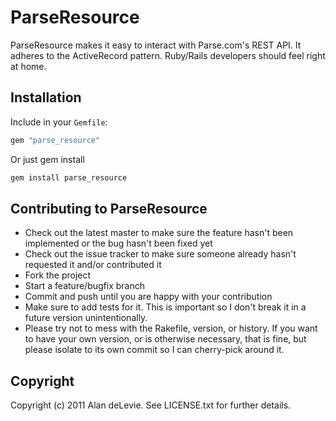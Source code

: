 ParseResource
=============

ParseResource makes it easy to interact with Parse.com's REST API. It adheres to the ActiveRecord pattern. Ruby/Rails developers should feel right at home.

Installation
-----

Include in your `Gemfile`:
```ruby
gem "parse_resource"
```
Or just gem install
```ruby
gem install parse_resource
```



Contributing to ParseResource
-----------------------------
 
*   Check out the latest master to make sure the feature hasn't been implemented or the bug hasn't been fixed yet
*   Check out the issue tracker to make sure someone already hasn't requested it and/or contributed it
*   Fork the project
*   Start a feature/bugfix branch
*   Commit and push until you are happy with your contribution
*   Make sure to add tests for it. This is important so I don't break it in a future version unintentionally.
*   Please try not to mess with the Rakefile, version, or history. If you want to have your own version, or is otherwise necessary, that is fine, but please isolate to its own commit so I can cherry-pick around it.

Copyright
---------

Copyright (c) 2011 Alan deLevie. See LICENSE.txt for
further details.

